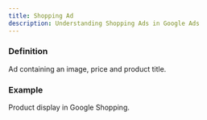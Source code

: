 ```yaml
---
title: Shopping Ad
description: Understanding Shopping Ads in Google Ads
---
```


### Definition
Ad containing an image, price and product title.

### Example
Product display in Google Shopping.